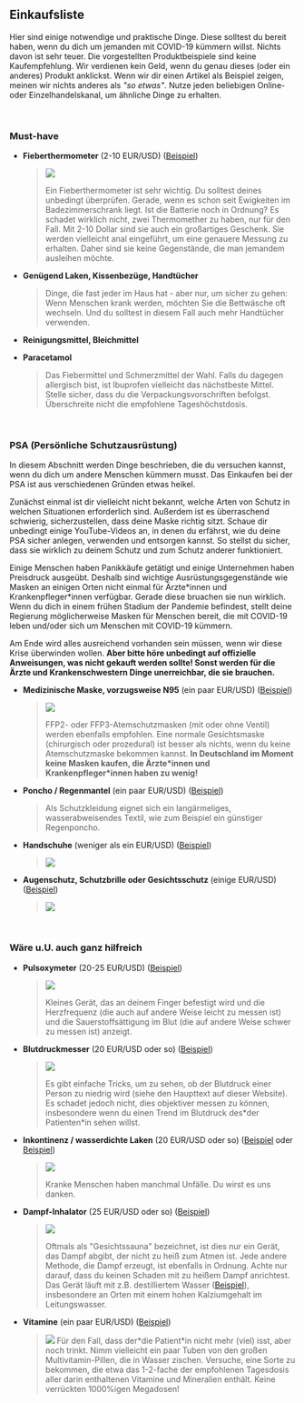 ## Einkaufsliste

Hier sind einige notwendige und praktische Dinge. Diese solltest du bereit haben, wenn du dich um jemanden mit COVID-19 kümmern willst. Nichts davon ist sehr teuer. Die vorgestellten Produktbeispiele sind keine Kaufempfehlung. Wir verdienen kein Geld, wenn du genau dieses (oder ein anderes) Produkt anklickst. Wenn wir dir einen Artikel als Beispiel zeigen, meinen wir nichts anderes als *"so etwas"*. Nutze jeden beliebigen Online- oder Einzelhandelskanal, um ähnliche Dinge zu erhalten. 

&nbsp;

### Must-have

* **Fieberthermometer** (2-10 EUR/USD) ([Beispiel](https://www.amazon.de/gp/product/B001NYHXYS))

   > ![](/images/thermometer.png)
   >
   > Ein Fieberthermometer ist sehr wichtig. Du solltest deines unbedingt überprüfen. Gerade, wenn es schon seit Ewigkeiten im Badezimmerschrank liegt. Ist die Batterie noch in Ordnung? Es schadet wirklich nicht, zwei Thermomether zu haben, nur für den Fall. Mit 2-10 Dollar sind sie auch ein großartiges Geschenk. Sie werden vielleicht anal eingeführt, um eine genauere Messung zu erhalten. Daher sind sie keine Gegenstände, die man jemandem ausleihen möchte.

* **Genügend Laken, Kissenbezüge, Handtücher**
   
   > Dinge, die fast jeder im Haus hat - aber nur, um sicher zu gehen: Wenn Menschen krank werden, möchten Sie die Bettwäsche oft wechseln. Und du solltest in diesem Fall auch mehr Handtücher verwenden.
   
* **Reinigungsmittel, Bleichmittel**

* **Paracetamol**

  > Das Fiebermittel und Schmerzmittel der Wahl. Falls du dagegen allergisch bist, ist Ibuprofen vielleicht das nächstbeste Mittel. Stelle sicher, dass du die Verpackungsvorschriften befolgst. Überschreite nicht die empfohlene Tageshöchstdosis.

&nbsp;

### PSA (Persönliche Schutzausrüstung)

In diesem Abschnitt werden Dinge beschrieben, die du versuchen kannst, wenn du dich um andere Menschen kümmern musst. Das Einkaufen bei der PSA ist aus verschiedenen Gründen etwas heikel.

Zunächst einmal ist dir vielleicht nicht bekannt, welche Arten von Schutz in welchen Situationen erforderlich sind. Außerdem ist es überraschend schwierig, sicherzustellen, dass deine Maske richtig sitzt. Schaue dir unbedingt einige YouTube-Videos an, in denen du erfährst, wie du deine PSA sicher anlegen, verwenden und entsorgen kannst. So stellst du sicher, dass sie wirklich zu deinem Schutz und zum Schutz anderer funktioniert. 

Einige Menschen haben Panikkäufe getätigt und einige Unternehmen haben Preisdruck ausgeübt. Deshalb sind wichtige Ausrüstungsgegenstände wie Masken an einigen Orten nicht einmal für Ärzte\*innen und Krankenpfleger\*innen verfügbar. Gerade diese bruachen sie nun wirklich. Wenn du dich in einem frühen Stadium der Pandemie befindest, stellt deine Regierung möglicherweise Masken für Menschen bereit, die mit COVID-19 leben und/oder sich um Menschen mit COVID-19 kümmern. 

Am Ende wird alles ausreichend vorhanden sein müssen, wenn wir diese Krise überwinden wollen. **Aber bitte höre unbedingt auf offizielle Anweisungen, was nicht gekauft werden sollte! Sonst werden für die Ärzte und Krankenschwestern Dinge unerreichbar, die sie brauchen.** 


* **Medizinische Maske, vorzugsweise N95** (ein paar EUR/USD) ([Beispiel](https://www.amazon.de/dp/B085H6Y6HN))
   > ![](/images/mask.png)
   >
   > FFP2- oder FFP3-Atemschutzmasken (mit oder ohne Ventil) werden ebenfalls empfohlen. Eine normale Gesichtsmaske (chirurgisch oder prozedural) ist besser als nichts, wenn du keine Atemschutzmaske bekommen kannst.
   > **In Deutschland im Moment keine Masken kaufen, die Ärzte\*innen und Krankenpfleger\*innen haben zu wenig!**

* **Poncho / Regenmantel** (ein paar EUR/USD) ([Beispiel](https://www.amazon.de/dp/B07DFDFFRX))

   > Als Schutzkleidung eignet sich ein langärmeliges, wasserabweisendes Textil, wie zum Beispiel ein günstiger Regenponcho.

* **Handschuhe** (weniger als ein EUR/USD) ([Beispiel](https://www.amazon.de/dp/B01LWJ80C7))
   > ![](/images/gloves.png)

* **Augenschutz, Schutzbrille oder Gesichtsschutz** (einige EUR/USD) ([Beispiel](https://www.amazon.de/dp/B002THV25Y))
   > ![](/images/glasses.png)
   >

&nbsp;

### Wäre u.U. auch ganz hilfreich

* **Pulsoxymeter** (20-25 EUR/USD) ([Beispiel](https://www.amazon.de/gp/product/B07P3ZS6L3))
   > ![](/images/pulse-oxi.png)
   >
   > Kleines Gerät, das an deinem Finger befestigt wird und die Herzfrequenz (die auch auf andere Weise leicht zu messen ist) und die Sauerstoffsättigung im Blut (die auf andere Weise schwer zu messen ist) anzeigt.
   

* **Blutdruckmesser** (20 EUR/USD oder so) ([Beispiel](https://www.amazon.de/gp/product/B07KY867ZH))
   > ![](/images/blood-pressure.png)
   >
   > Es gibt einfache Tricks, um zu sehen, ob der Blutdruck einer Person zu niedrig wird (siehe den Haupttext auf dieser Website). Es schadet jedoch nicht, dies objektiver messen zu können, insbesondere wenn du einen Trend im Blutdruck des\*der Patienten\*in sehen willst.

* **Inkontinenz / wasserdichte Laken** (20 EUR/USD oder so) ([Beispiel](https://www.amazon.de/Comfortcare-Inkontinenz-Bettw%C3%A4sche-waschbar-Blau/dp/B07W7CCQVG) oder [Beispiel](https://www.amazon.de/Co-operative-Independent-Living-Bettdeckenbezug-wasserabweisend/dp/B00BJMA8X2))
   > ![](/images/sheet.png)
   >
   > Kranke Menschen haben manchmal Unfälle. Du wirst es uns danken.

* **Dampf-Inhalator** (25 EUR/USD oder so) ([Beispiel](https://www.amazon.de/gp/product/B07SNQH6CZ))
   > ![](/images/steam.png)
   >
   > Oftmals als "Gesichtssauna" bezeichnet, ist dies nur ein Gerät, das Dampf abgibt, der nicht zu heiß zum Atmen ist. Jede andere Methode, die Dampf erzeugt, ist ebenfalls in Ordnung. Achte nur darauf, dass du keinen Schaden mit zu heißem Dampf anrichtest. Das Gerät läuft mit z.B. destilliertem Wasser ([Beispiel](https://www.amazon.de/gp/product/B07J5Y95MQ)), insbesondere an Orten mit einem hohen Kalziumgehalt im Leitungswasser. 

* **Vitamine** (ein paar EUR/USD) ([Beispiel](https://www.amazon.de/dp/B07S63PCZK))
   > ![](/Bilder/multi-vitamin.png)
   > Für den Fall, dass der\*die Patient\*in nicht mehr (viel) isst, aber noch trinkt. Nimm vielleicht ein paar Tuben von den großen Multivitamin-Pillen, die in Wasser zischen. Versuche, eine Sorte zu bekommen, die etwa das 1-2-fache der empfohlenen Tagesdosis aller darin enthaltenen Vitamine und Mineralien enthält. Keine verrückten 1000%igen Megadosen!
